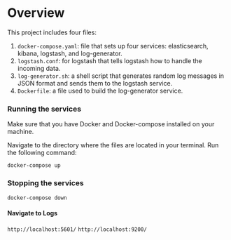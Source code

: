 
# Overview

This project includes four files:

1. `docker-compose.yaml`: file that sets up four services: elasticsearch, kibana, logstash, and log-generator.
2. `logstash.conf`: for logstash that tells logstash how to handle the incoming data.
3. `log-generator.sh`: a shell script that generates random log messages in JSON format and sends them to the logstash service.
4. `Dockerfile`: a file used to build the log-generator service.

### Running the services

Make sure that you have Docker and Docker-compose installed on your machine.

Navigate to the directory where the files are located in your terminal.
Run the following command:

`docker-compose up`

### Stopping the services

`docker-compose down`

#### Navigate to Logs

`http://localhost:5601/`
`http://localhost:9200/`
